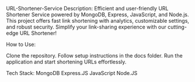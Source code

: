 
URL-Shortener-Service
Description: Efficient and user-friendly URL Shortener Service powered by MongoDB, Express, JavaScript, and Node.js. This project offers fast link shortening with analytics, customizable settings, and robust security. Simplify your link-sharing experience with our cutting-edge URL Shortener!

How to Use:

Clone the repository.
Follow setup instructions in the docs folder.
Run the application and start shortening URLs effortlessly.

Tech Stack:
MongoDB
Express.JS
JavaScript
Node.JS
